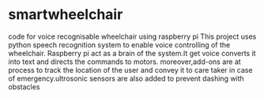 # smartwheelchair
code for voice recognisable wheelchair using raspberry pi
This project uses python speech recognition system to enable voice controlling of the wheelchair.
Raspberry pi act as a brain of the system.It get voice converts it into text and directs the commands to motors.
moreover,add-ons are at process to track the location of the user and convey it to care taker in case of emergency.ultrosonic sensors are also added to prevent dashing with obstacles
